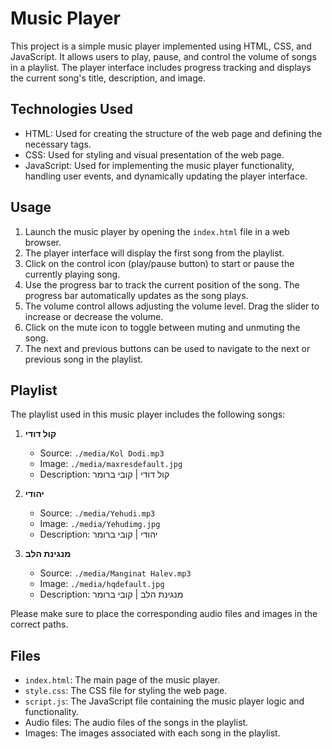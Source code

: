 # Music Player

This project is a simple music player implemented using HTML, CSS, and JavaScript. It allows users to play, pause, and control the volume of songs in a playlist. The player interface includes progress tracking and displays the current song's title, description, and image.

## Technologies Used

- HTML: Used for creating the structure of the web page and defining the necessary tags.
- CSS: Used for styling and visual presentation of the web page.
- JavaScript: Used for implementing the music player functionality, handling user events, and dynamically updating the player interface.

## Usage

1. Launch the music player by opening the `index.html` file in a web browser.
2. The player interface will display the first song from the playlist.
3. Click on the control icon (play/pause button) to start or pause the currently playing song.
4. Use the progress bar to track the current position of the song. The progress bar automatically updates as the song plays.
5. The volume control allows adjusting the volume level. Drag the slider to increase or decrease the volume.
6. Click on the mute icon to toggle between muting and unmuting the song.
7. The next and previous buttons can be used to navigate to the next or previous song in the playlist.

## Playlist

The playlist used in this music player includes the following songs:

1. **קול דודי**

   - Source: `./media/Kol Dodi.mp3`
   - Image: `./media/maxresdefault.jpg`
   - Description: קול דודי | קובי ברומר

2. **יהודי**

   - Source: `./media/Yehudi.mp3`
   - Image: `./media/Yehudimg.jpg`
   - Description: יהודי | קובי ברומר

3. **מנגינת הלב**
   - Source: `./media/Manginat Halev.mp3`
   - Image: `./media/hqdefault.jpg`
   - Description: מנגינת הלב | קובי ברומר

Please make sure to place the corresponding audio files and images in the correct paths.

## Files

- `index.html`: The main page of the music player.
- `style.css`: The CSS file for styling the web page.
- `script.js`: The JavaScript file containing the music player logic and functionality.
- Audio files: The audio files of the songs in the playlist.
- Images: The images associated with each song in the playlist.
